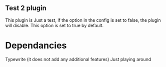 ## Test 2 plugin
This plugin is Just a test, if the option in the config is set to false, the plugin will disable.
This option is set to true by default.

# Dependancies
Typewrite (it does not add any additional features) Just playing around
